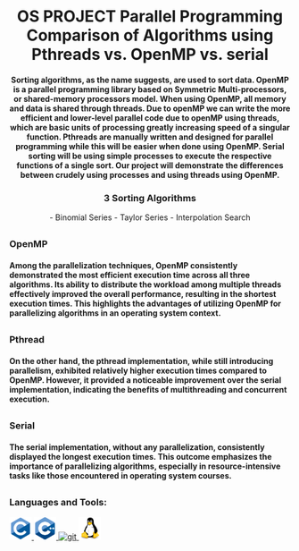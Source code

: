 # <h1 align="center">OS PROJECT Parallel Programming Comparison of Algorithms using Pthreads vs. OpenMP vs. serial</h1>
<h4 align="center">Sorting algorithms, as the name suggests, are used to sort data. OpenMP is a parallel programming library based on Symmetric Multi-processors, or shared-memory processors model. When using OpenMP, all memory and data is shared through threads. Due to openMP we can write the more efficient and lower-level parallel code due to openMP using threads, which are basic units of processing greatly increasing speed of a singular function. Pthreads are manually written and designed for parallel programming while this will be easier when done using OpenMP. Serial sorting will be using simple processes to execute the respective functions of a single sort. Our project will demonstrate the differences between crudely using processes and using threads using OpenMP.</h4>

<h3 align="center">3 Sorting Algorithms</h3>
<p align="center">
- Binomial Series
- Taylor Series
- Interpolation Search
</p>

## <h3 align="left">OpenMP</h3>
#### <p align="left"> Among the parallelization techniques, OpenMP consistently demonstrated the most efficient execution time across all three algorithms. Its ability to distribute the workload among multiple threads effectively improved the overall performance, resulting in the shortest execution times. This highlights the advantages of utilizing OpenMP for parallelizing algorithms in an operating system context. </p>

## <h3 align="left">Pthread</h3>
#### <p align="left"> On the other hand, the pthread implementation, while still introducing parallelism, exhibited relatively higher execution times compared to OpenMP. However, it provided a noticeable improvement over the serial implementation, indicating the benefits of multithreading and concurrent execution.</p>
## <h3 align="left">Serial</h3>
#### <p align="left"> The serial implementation, without any parallelization, consistently displayed the longest execution times. This outcome emphasizes the importance of parallelizing algorithms, especially in resource-intensive tasks like those encountered in operating system courses.</p>

## <h3 align="left">Languages and Tools:</h3>
<p align="left"> <a href="https://www.cprogramming.com/" target="_blank" rel="noreferrer"> <img src="https://raw.githubusercontent.com/devicons/devicon/master/icons/c/c-original.svg" alt="c" width="40" height="40"/> </a> <a href="https://www.w3schools.com/cpp/" target="_blank" rel="noreferrer"> <img src="https://raw.githubusercontent.com/devicons/devicon/master/icons/cplusplus/cplusplus-original.svg" alt="cplusplus" width="40" height="40"/> </a> <a href="https://git-scm.com/" target="_blank" rel="noreferrer"> <img src="https://www.vectorlogo.zone/logos/git-scm/git-scm-icon.svg" alt="git" width="40" height="40"/> </a> <a href="https://www.linux.org/" target="_blank" rel="noreferrer"> <img src="https://raw.githubusercontent.com/devicons/devicon/master/icons/linux/linux-original.svg" alt="linux" width="40" height="40"/> </a> </p>
